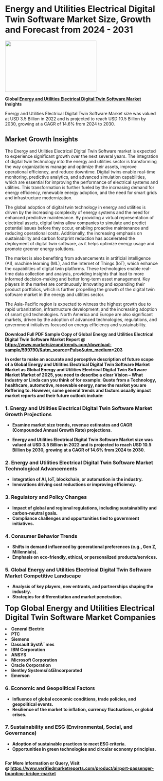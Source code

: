 <H1>Energy and Utilities Electrical Digital Twin Software Market Size, Growth and Forecast from 2024 - 2031</H1><img class="aligncenter size-medium wp-image-584254" src="https://thirdeyenews.in/wp-content/uploads/2024/09/Global-Market-Research-300x168.jpeg" alt="" width="300" height="168" /><p><strong>Global&nbsp;<a href="https://www.marketsizeandtrends.com/download-sample/599790/&amp;utm_source=Pulse&amp;utm_medium=203">Energy and Utilities Electrical Digital Twin Software Market</a> Insights</strong></p><p>Energy and Utilities Electrical Digital Twin Software Market size was valued at USD 3.5 Billion in 2022 and is projected to reach USD 10.5 Billion by 2030, growing at a CAGR of 14.6% from 2024 to 2030.</p><p><h2>Market Growth Insights</h2> <p>The Energy and Utilities Electrical Digital Twin Software market is expected to experience significant growth over the next several years. The integration of digital twin technology into the energy and utilities sector is transforming the way organizations manage and optimize their assets, improve operational efficiency, and reduce downtime. Digital twins enable real-time monitoring, predictive analytics, and advanced simulation capabilities, which are essential for improving the performance of electrical systems and utilities. This transformation is further fueled by the increasing demand for energy efficiency, renewable energy adoption, and the need for smart grids and infrastructure modernization.</p> <p><strong></strong></p> <p>The global adoption of digital twin technology in energy and utilities is driven by the increasing complexity of energy systems and the need for enhanced predictive maintenance. By providing a virtual representation of electrical assets, digital twins allow companies to simulate and predict potential issues before they occur, enabling proactive maintenance and reducing operational costs. Additionally, the increasing emphasis on sustainability and carbon footprint reduction has accelerated the deployment of digital twin software, as it helps optimize energy usage and promote greener energy solutions.</p> <p>The market is also benefiting from advancements in artificial intelligence (AI), machine learning (ML), and the Internet of Things (IoT), which enhance the capabilities of digital twin platforms. These technologies enable real-time data collection and analysis, providing insights that lead to more informed decision-making and better long-term asset management. Key players in the market are continuously innovating and expanding their product portfolios, which is further propelling the growth of the digital twin software market in the energy and utilities sector.</p> <p>The Asia-Pacific region is expected to witness the highest growth due to rapid urbanization, infrastructure development, and the increasing adoption of smart grid technologies. North America and Europe are also significant markets, driven by the adoption of advanced technologies, regulations, and government initiatives focused on energy efficiency and sustainability.</p> <p><strong></p><p><span class=""><strong>Download Full PDF Sample Copy of Global Energy and Utilities Electrical Digital Twin Software Market Report</strong> @ <a href="https://www.marketsizeandtrends.com/download-sample/599790/&amp;utm_source=Pulse&amp;utm_medium=203" target="_blank">https://www.marketsizeandtrends.com/download-sample/599790/&amp;utm_source=Pulse&amp;utm_medium=203</a></span></p><p>In order to make an accurate and perceptive description of future scope of a Global&nbsp;Energy and Utilities Electrical Digital Twin Software Market Market as Global&nbsp;Energy and Utilities Electrical Digital Twin Software Market Market of 2025, you need to describe a clear Vision &ndash; What Industry or Linda can you think of for example: Quote from a Technology, healthcare, automotive, renewable energy, name the market you are Reffering to. However, some general trends and factors usually impact market reports and their future outlook include:</p><h3>1.&nbsp;<strong>Energy and Utilities Electrical Digital Twin Software Market Growth Projections</strong></h3><ul><li>Examine market size trends, revenue estimates and CAGR (Compounded Annual Growth Rate) projections.</li><li><p>Energy and Utilities Electrical Digital Twin Software Market size was valued at USD 3.5 Billion in 2022 and is projected to reach USD 10.5 Billion by 2030, growing at a CAGR of 14.6% from 2024 to 2030.</p></li></ul><h3>2.&nbsp;<strong>Energy and Utilities Electrical Digital Twin Software Market Technological Advancements</strong></h3><ul><li>Integration of AI, IoT, blockchain, or automation in the industry.</li><li>Innovations driving cost reductions or improving efficiency.</li></ul><h3>3.&nbsp;<strong>Regulatory and Policy Changes</strong></h3><ul><li>Impact of global and regional regulations, including sustainability and carbon-neutral goals.</li><li>Compliance challenges and opportunities tied to government initiatives.</li></ul><h3>4.&nbsp;<strong>Consumer Behavior Trends</strong></h3><ul><li>Shifts in demand influenced by generational preferences (e.g., Gen Z, Millennials).</li><li>Emphasis on eco-friendly, ethical, or personalized products/services.</li></ul><h3>5.&nbsp;<strong>Global Energy and Utilities Electrical Digital Twin Software Market Competitive Landscape</strong></h3><ul><li>Analysis of key players, new entrants, and partnerships shaping the industry.</li><li>Strategies for differentiation and market penetration.</li></ul><p data-pm-slice="1 1 []"><span style="color: inherit; font-family: inherit; font-size: 25px;">Top Global Energy and Utilities Electrical Digital Twin Software Market Companies</span></p><div class="" data-test-id=""><p><li>General Electric</li><li> PTC</li><li> Siemens</li><li> Dassault SystÃ¨mes</li><li> IBM Corporation</li><li> ANSYS</li><li> Microsoft Corporation</li><li> Oracle Corporation</li><li> Bentley Systemsï¼ŒIncorporated</li><li> Emerson</li></p></div><h3>6.&nbsp;<strong>Economic and Geopolitical Factors</strong></h3><ul><li>Influence of global economic conditions, trade policies, and geopolitical events.</li><li>Resilience of the market to inflation, currency fluctuations, or global crises.</li></ul><h3>7.&nbsp;<strong>Sustainability and ESG (Environmental, Social, and Governance)</strong></h3><ul><li>Adoption of sustainable practices to meet ESG criteria.</li><li>Opportunities in green technologies and circular economy principles.</li></ul><h2><strong style="font-size: 14px;">For More Information or Query, Visit @&nbsp;</strong><a style="background-color: #ffffff; font-size: 14px;" href="https://www.marketsizeandtrends.com/report/energy-and-utilities-electrical-digital-twin-software-market/" target="_blank">https://www.verifiedmarketreports.com/product/airport-passenger-boarding-bridge-market</a></h2>
